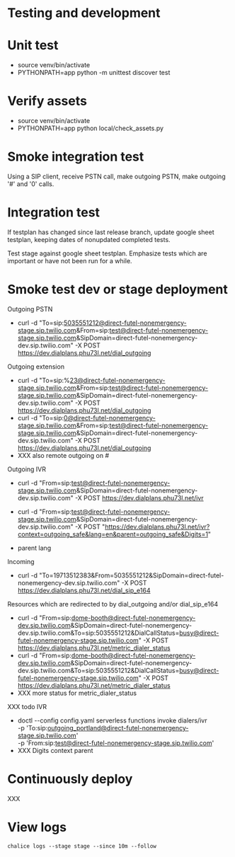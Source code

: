 # Testing and development

# Unit test

- source venv/bin/activate
- PYTHONPATH=app python -m unittest discover test

# Verify assets

- source venv/bin/activate
- PYTHONPATH=app python local/check_assets.py

# Smoke integration test

Using a SIP client, receive PSTN call, make outgoing PSTN, make outgoing '#' and '0' calls.

# Integration test

If testplan has changed since last release branch, update google sheet testplan, keeping dates of nonupdated completed tests.

Test stage against google sheet testplan. Emphasize tests which are important or have not been run for a while.

# Smoke test dev or stage deployment

Outgoing PSTN
- curl -d "To=sip:5035551212@direct-futel-nonemergency-stage.sip.twilio.com&From=sip:test@direct-futel-nonemergency-stage.sip.twilio.com&SipDomain=direct-futel-nonemergency-dev.sip.twilio.com" -X POST https://dev.dialplans.phu73l.net/dial_outgoing

Outgoing extension
- curl -d "To=sip:%23@direct-futel-nonemergency-stage.sip.twilio.com&From=sip:test@direct-futel-nonemergency-stage.sip.twilio.com&SipDomain=direct-futel-nonemergency-dev.sip.twilio.com" -X POST https://dev.dialplans.phu73l.net/dial_outgoing
- curl -d "To=sip:0@direct-futel-nonemergency-stage.sip.twilio.com&From=sip:test@direct-futel-nonemergency-stage.sip.twilio.com&SipDomain=direct-futel-nonemergency-dev.sip.twilio.com" -X POST https://dev.dialplans.phu73l.net/dial_outgoing
- XXX also remote outgoing on #

Outgoing IVR
- curl -d "From=sip:test@direct-futel-nonemergency-stage.sip.twilio.com&SipDomain=direct-futel-nonemergency-dev.sip.twilio.com" -X POST https://dev.dialplans.phu73l.net/ivr
- curl -d "From=sip:test@direct-futel-nonemergency-stage.sip.twilio.com&SipDomain=direct-futel-nonemergency-dev.sip.twilio.com" -X POST "https://dev.dialplans.phu73l.net/ivr?context=outgoing_safe&lang=en&parent=outgoing_safe&Digits=1"

- parent lang

Incoming
- curl -d "To=19713512383&From=5035551212&SipDomain=direct-futel-nonemergency-dev.sip.twilio.com" -X POST https://dev.dialplans.phu73l.net/dial_sip_e164

Resources which are redirected to by dial_outgoing and/or dial_sip_e164
- curl -d "From=sip:dome-booth@direct-futel-nonemergency-dev.sip.twilio.com&SipDomain=direct-futel-nonemergency-dev.sip.twilio.com&To=sip:5035551212&DialCallStatus=busy@direct-futel-nonemergency-stage.sip.twilio.com" -X POST https://dev.dialplans.phu73l.net/metric_dialer_status
- curl -d "From=sip:dome-booth@direct-futel-nonemergency-dev.sip.twilio.com&SipDomain=direct-futel-nonemergency-dev.sip.twilio.com&To=sip:5035551212&DialCallStatus=busy@direct-futel-nonemergency-stage.sip.twilio.com" -X POST https://dev.dialplans.phu73l.net/metric_dialer_status
- XXX more status for metric_dialer_status

XXX todo
IVR
- doctl --config config.yaml serverless functions invoke dialers/ivr \
  -p 'To:sip:outgoing_portland@direct-futel-nonemergency-stage.sip.twilio.com' \
  -p 'From:sip:test@direct-futel-nonemergency-stage.sip.twilio.com'
- XXX Digits context parent

# Continuously deploy

XXX

# View logs

    chalice logs --stage stage --since 10m --follow
